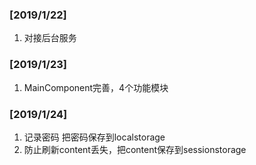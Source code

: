 ### [2019/1/22]

1. 对接后台服务

### [2019/1/23]

1. MainComponent完善，4个功能模块

### [2019/1/24]
   
1. 记录密码 把密码保存到localstorage
2. 防止刷新content丢失，把content保存到sessionstorage